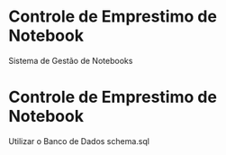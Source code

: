 # Controle de Emprestimo de Notebook   
Sistema de Gestão de Notebooks 

# Controle de Emprestimo de Notebook   
Utilizar o Banco de Dados schema.sql 

